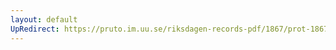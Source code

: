 ```yaml
---
layout: default
UpRedirect: https://pruto.im.uu.se/riksdagen-records-pdf/1867/prot-1867--fk--430/prot-1867--fk--430_004.pdf
---
```

